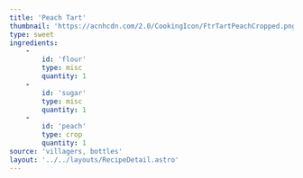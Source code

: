 ```yaml
---
title: 'Peach Tart'
thumbnail: 'https://acnhcdn.com/2.0/CookingIcon/FtrTartPeachCropped.png'
type: sweet
ingredients:
	-
		id: 'flour'
		type: misc
		quantity: 1
	-
		id: 'sugar'
		type: misc
		quantity: 1
	-
		id: 'peach'
		type: crop
		quantity: 1
source: 'villagers, bottles'
layout: '../../layouts/RecipeDetail.astro'
---
```

